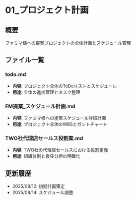 # 01_プロジェクト計画

## 概要
ファミマ様への提案プロジェクトの全体計画とスケジュール管理

## ファイル一覧

### todo.md
- **内容**: プロジェクト全体のToDoリストとスケジュール
- **用途**: 全体の進捗管理とタスク整理

### FM提案_スケジュール計画.md
- **内容**: ファミマ様への提案スケジュール詳細計画
- **用途**: プロジェクト全体のWBSとガントチャート

### TWO社代理店セールス役割案.md
- **内容**: TWO社の代理店セールスにおける役割定義
- **用途**: 組織体制と責任分担の明確化

## 更新履歴
- 2025/08/12: 初期計画策定
- 2025/08/14: スケジュール調整

